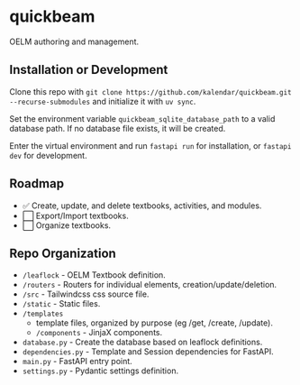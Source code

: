 # quickbeam
OELM authoring and management.

## Installation or Development
Clone this repo with `git clone https://github.com/kalendar/quickbeam.git --recurse-submodules` and initialize it with `uv sync`.

Set the environment variable `quickbeam_sqlite_database_path` to a valid database path. If no database file exists, it will be created. 

Enter the virtual environment and run `fastapi run` for installation, or `fastapi dev` for development.

## Roadmap
- ✅ Create, update, and delete textbooks, activities, and modules.
- ⬜ Export/Import textbooks.
- ⬜ Organize textbooks.

## Repo Organization
- `/leaflock` - OELM Textbook definition.
- `/routers` - Routers for individual elements, creation/update/deletion.
- `/src` - Tailwindcss css source file.
- `/static` - Static files.
- `/templates`
    - template files, organized by purpose (eg /get, /create, /update).
    - `/components` - JinjaX components.
- `database.py` - Create the database based on leaflock definitions.
- `dependencies.py` - Template and Session dependencies for FastAPI.
- `main.py` - FastAPI entry point.
- `settings.py` - Pydantic settings definition.

